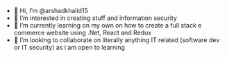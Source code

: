 - 👋 Hi, I’m @arshadkhalid15
- 👀 I’m interested in creating stuff and information security 
- 🌱 I’m currently learning on my own on how to create a full stack e commerce website using .Net, React and Redux
- 💞️ I’m looking to collaborate on literally anything IT related (software dev or IT security) as i am open to learning

<!---
arshadkhalid15/arshadkhalid15 is a ✨ special ✨ repository because its `README.md` (this file) appears on your GitHub profile.
You can click the Preview link to take a look at your changes.
--->
